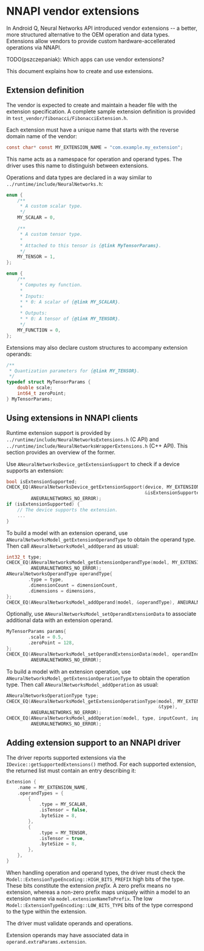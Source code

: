 # NNAPI vendor extensions

In Android Q, Neural Networks API introduced vendor extensions -- a better,
more structured alternative to the OEM operation and data types. Extensions
allow vendors to provide custom hardware-accellerated operations via NNAPI.

TODO(pszczepaniak): Which apps can use vendor extensions?

This document explains how to create and use extensions.

## Extension definition

The vendor is expected to create and maintain a header file with the
extension specification. A complete sample extension definition is provided in
`test_vendor/fibonacci/FibonacciExtension.h`.

Each extension must have a unique name that starts with the reverse domain name
of the vendor:
```c
const char* const MY_EXTENSION_NAME = "com.example.my_extension";
```

This name acts as a namespace for operation and operand types.
The driver uses this name to distinguish between extensions.

Operations and data types are declared in a way similar to
`../runtime/include/NeuralNetworks.h`:
```c
enum {
    /**
     * A custom scalar type.
     */
    MY_SCALAR = 0,

    /**
     * A custom tensor type.
     *
     * Attached to this tensor is {@link MyTensorParams}.
     */
    MY_TENSOR = 1,
};

enum {
    /**
     * Computes my function.
     *
     * Inputs:
     * * 0: A scalar of {@link MY_SCALAR}.
     *
     * Outputs:
     * * 0: A tensor of {@link MY_TENSOR}.
     */
    MY_FUNCTION = 0,
};
```

Extensions may also declare custom structures to accompany extension operands:
```c
/**
 * Quantization parameters for {@link MY_TENSOR}.
 */
typedef struct MyTensorParams {
    double scale;
    int64_t zeroPoint;
} MyTensorParams;
```

## Using extensions in NNAPI clients

Runtime extension support is provided by
`../runtime/include/NeuralNetworksExtensions.h` (C API) and
`../runtime/include/NeuralNetworksWrapperExtensions.h` (C++ API).
This section provides an overview of the former.

Use `ANeuralNetworksDevice_getExtensionSupport` to check if a device supports
an extension:
```c
bool isExtensionSupported;
CHECK_EQ(ANeuralNetworksDevice_getExtensionSupport(device, MY_EXTENSION_NAME,
                                                   &isExtensionSupported),
         ANEURALNETWORKS_NO_ERROR);
if (isExtensionSupported) {
    // The device supports the extension.
    ...
}
```

To build a model with an extension operand, use
`ANeuralNetworksModel_getExtensionOperandType` to obtain the operand type.
Then call `ANeuralNetworksModel_addOperand` as usual:
```c
int32_t type;
CHECK_EQ(ANeuralNetworksModel_getExtensionOperandType(model, MY_EXTENSION_NAME, MY_TENSOR, &type),
         ANEURALNETWORKS_NO_ERROR);
ANeuralNetworksOperandType operandType{
        .type = type,
        .dimensionCount = dimensionCount,
        .dimensions = dimensions,
};
CHECK_EQ(ANeuralNetworksModel_addOperand(model, &operandType), ANEURALNETWORKS_NO_ERROR);
```

Optionally, use `ANeuralNetworksModel_setOperandExtensionData` to
associate additional data with an extension operand.
```c
MyTensorParams params{
        .scale = 0.5,
        .zeroPoint = 128,
};
CHECK_EQ(ANeuralNetworksModel_setOperandExtensionData(model, operandIndex, &params, sizeof(params)),
         ANEURALNETWORKS_NO_ERROR);
```

To build a model with an extension operation, use
`ANeuralNetworksModel_getExtensionOperationType` to obtain the operation type.
Then call `ANeuralNetworksModel_addOperation` as usual:
```c
ANeuralNetworksOperationType type;
CHECK_EQ(ANeuralNetworksModel_getExtensionOperationType(model, MY_EXTENSION_NAME, MY_OPERATION,
                                                        &type),
         ANEURALNETWORKS_NO_ERROR);
CHECK_EQ(ANeuralNetworksModel_addOperation(model, type, inputCount, inputs, outputCount, outputs),
         ANEURALNETWORKS_NO_ERROR);
```

## Adding extension support to an NNAPI driver

The driver reports supported extensions via the
`IDevice::getSupportedExtensions()` method.
For each supported extension, the returned list must contain an entry
describing it:
```c++
Extension {
    .name = MY_EXTENSION_NAME,
    .operandTypes = {
        {
            .type = MY_SCALAR,
            .isTensor = false,
            .byteSize = 8,
        },
        {
            .type = MY_TENSOR,
            .isTensor = true,
            .byteSize = 8,
        },
    },
}
```

When handling operation and operand types, the driver must check the
`Model::ExtensionTypeEncoding::HIGH_BITS_PREFIX` high bits of the type.
These bits constitute the extension _prefix_. A zero prefix means no extension,
whereas a non-zero prefix maps uniquely within a model to an extension name via
`model.extensionNameToPrefix`.
The low `Model::ExtensionTypeEncoding::LOW_BITS_TYPE` bits of the type
correspond to the type within the extension.

The driver must validate operands and operations.

Extension operands may have associated data in `operand.extraParams.extension`.
